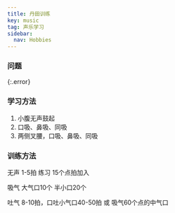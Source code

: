 ```yaml
---
title: 丹田训练
key: music
tag: 声乐学习
sidebar:
  nav: Hobbies
---
```


### 问题

{:.error}

<!--more-->

### 学习方法

1. 小腹无声鼓起
2. 口吸、鼻吸、同吸
3. 两侧叉腰，口吸、鼻吸、同吸

### 训练方法

无声 1-5拍 练习 15个点拍加入

吸气 大气口10个 半小口20个

吐气 8-10拍，口吐小气口40-50拍 或 吸气60个点的中气口
